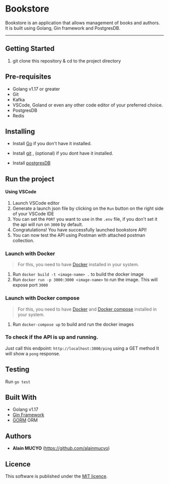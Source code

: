 # Bookstore

Bookstore is an application that allows management of books and authors. It is built using Golang, Gin framework and PostgresDB.

---

## Getting Started

1. git clone this repository & cd to the project directory

## Pre-requisites

* Golang v1.17 or greater
* Git
* Kafka
* VSCode, Goland or even any other code editor of your preferred choice.
* PostgresDB
* Redis

## Installing

* Install [Go](https://go.dev/doc/install) if you don't have it installed.

* Install [git](https://www.digitalocean.com/community/tutorials/how-to-contribute-to-open-source-getting-started-with-git)
  , (optional) if you dont have it installed.

* Install [postgresDB](https://www.postgresql.org/)

## Run the project

#### Using VSCode

1. Launch VSCode editor
2. Generate a launch json file by clicking on the `Run` button on the right side of your VSCode IDE
3. You can set the `PORT` you want to use in the `.env` file, if you don't set it the api will run on `3000` by default.
4. Congratulations! You have successfully launched bookstore API!
5. You can now test the API using Postman with attached postman collection.

### Launch with Docker

> For this, you need to have [Docker](https://www.docker.com/) installed in your system.

1. Run `docker build -t <image-name> .` to build the docker image
2. Run `docker run -p 3000:3000 <image-name>` to run the image. This will expose port `3000`

### Launch with Docker compose

> For this, you need to have [Docker](https://www.docker.com/) and [Docker compose](https://docs.docker.com/compose/) installed in your system.

1. Run `docker-compose up` to build and run the docker images

### To check if the API is up and running.

Just call this endpoint: `http://localhost:3000/ping` using a GET method It will show a `pong` response.


## Testing

Run `go test`

## Built With

* Golang v1.17
* [Gin Framework](https://github.com/gin-gonic/gin)
* [GORM](https://gorm.io/index.html) ORM


## Authors

* **Alain MUCYO** (https://github.com/alainmucyo)

## Licence

This software is published under the [MIT licence](http://opensource.org/licenses/MIT).

